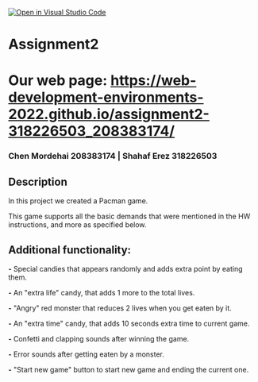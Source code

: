 [![Open in Visual Studio Code](https://classroom.github.com/assets/open-in-vscode-c66648af7eb3fe8bc4f294546bfd86ef473780cde1dea487d3c4ff354943c9ae.svg)](https://classroom.github.com/online_ide?assignment_repo_id=7743949&assignment_repo_type=AssignmentRepo)
# Assignment2
 
  # Our web page: https://web-development-environments-2022.github.io/assignment2-318226503_208383174/
  
  ### Chen Mordehai 208383174  | Shahaf Erez 318226503
  
  ## Description

In this project we created a Pacman game.

This game supports all the basic demands that were mentioned in the HW instructions, and more as specified below.

## Additional functionality:

**-** Special candies that appears randomly and adds extra point by eating them.

**-** An "extra life" candy, that adds 1 more to the total lives.

**-** "Angry" red monster that reduces 2 lives when you get eaten by it.

**-** An "extra time" candy, that adds 10 seconds extra time to current game. 

**-** Confetti and clapping sounds after winning the game.

**-** Error sounds after getting eaten by a monster.

**-** "Start new game" button to start new game and ending the current one.




